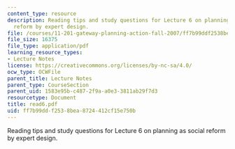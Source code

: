 ```yaml
---
content_type: resource
description: Reading tips and study questions for Lecture 6 on planning as social
  reform by expert design.
file: /courses/11-201-gateway-planning-action-fall-2007/ff7b99ddf2538bea8724412cf15e750b_read6.pdf
file_size: 16375
file_type: application/pdf
learning_resource_types:
- Lecture Notes
license: https://creativecommons.org/licenses/by-nc-sa/4.0/
ocw_type: OCWFile
parent_title: Lecture Notes
parent_type: CourseSection
parent_uid: 1583e95b-c487-2f9a-a0e3-3811ab29f7d3
resourcetype: Document
title: read6.pdf
uid: ff7b99dd-f253-8bea-8724-412cf15e750b
---
```

Reading tips and study questions for Lecture 6 on planning as social reform by expert design.